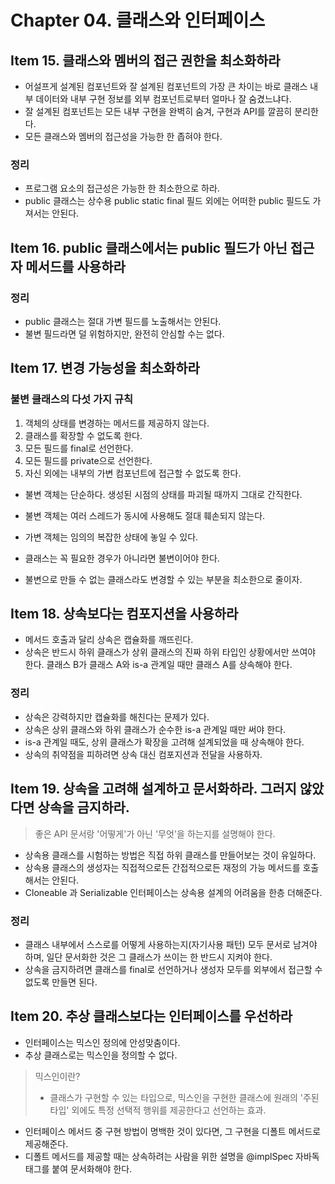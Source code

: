 # Chapter 04. 클래스와 인터페이스

## Item 15. 클래스와 멤버의 접근 권한을 최소화하라

- 어설프게 설계된 컴포넌트와 잘 설계된 컴포넌트의 가장 큰 차이는 바로 클래스 내부 데이터와 내부 구현 정보를 외부 컴포넌트로부터 얼마나 잘 숨겼느냐다.
- 잘 설계된 컴포넌트는 모든 내부 구현을 완벽히 숨겨, 구현과 API를 깔끔히 분리한다.
- 모든 클래스와 멤버의 접근성을 가능한 한 좁혀야 한다.

### 정리

- 프로그램 요소의 접근성은 가능한 한 최소한으로 하라.
- public 클래스는 상수용 public static final 필드 외에는 어떠한 public 필드도 가져서는 안된다.

## Item 16. public 클래스에서는 public 필드가 아닌 접근자 메서드를 사용하라

### 정리

- public 클래스는 절대 가변 필드를 노출해서는 안된다.
- 불변 필드라면 덜 위험하지만, 완전히 안심할 수는 없다.

## Item 17. 변경 가능성을 최소화하라

### 불변 클래스의 다섯 가지 규칙

1. 객체의 상태를 변경하는 메서드를 제공하지 않는다.
2. 클래스를 확장할 수 없도록 한다.
3. 모든 필드를 final로 선언한다.
4. 모든 필드를 private으로 선언한다.
5. 자신 외에는 내부의 가변 컴포넌트에 접근할 수 없도록 한다.

- 불변 객체는 단순하다. 생성된 시점의 상태를 파괴될 때까지 그대로 간직한다.
- 불변 객체는 여러 스레드가 동시에 사용해도 절대 훼손되지 않는다.
- 가변 객체는 임의의 복잡한 상태에 놓일 수 있다.

- 클래스는 꼭 필요한 경우가 아니라면 불변이어야 한다.
- 불변으로 만들 수 없는 클래스라도 변경할 수 있는 부분을 최소한으로 줄이자.

## Item 18. 상속보다는 컴포지션을 사용하라

- 메서드 호출과 달리 상속은 캡슐화를 깨뜨린다.
- 상속은 반드시 하위 클래스가 상위 클래스의 진짜 하위 타입인 상황에서만 쓰여야 한다. 클래스 B가 클래스 A와 is-a 관계일 때만 클래스 A를 상속해야 한다.

### 정리

- 상속은 강력하지만 캡슐화를 해친다는 문제가 있다.
- 상속은 상위 클래스와 하위 클래스가 순수한 is-a 관계일 때만 써야 한다.
- is-a 관계일 때도, 상위 클래스가 확장을 고려해 설계되었을 때 상속해야 한다.
- 상속의 취약점을 피하려면 상속 대신 컴포지션과 전달을 사용하자.

## Item 19. 상속을 고려해 설계하고 문서화하라. 그러지 않았다면 상속을 금지하라.

> 좋은 API 문서랑 '어떻게'가 아닌 '무엇'을 하는지를 설명해야 한다.

- 상속용 클래스를 시험하는 방법은 직접 하위 클래스를 만들어보는 것이 유일하다.
- 상속용 클래스의 생성자는 직접적으로든 간접적으로든 재정의 가능 메서드를 호출해서는 안된다.
- Cloneable 과 Serializable 인터페이스는 상속용 설계의 어려움을 한층 더해준다.

### 정리

- 클래스 내부에서 스스로를 어떻게 사용하는지(자기사용 패턴) 모두 문서로 남겨야 하며, 일단 문서화한 것은 그 클래스가 쓰이는 한 반드시 지켜야 한다.
- 상속을 금지하려면 클래스를 final로 선언하거나 생성자 모두를 외부에서 접근할 수 없도록 만들면 된다.

## Item 20. 추상 클래스보다는 인터페이스를 우선하라

- 인터페이스는 믹스인 정의에 안성맞춤이다.
- 추상 클래스로는 믹스인을 정의할 수 없다.

> 믹스인이란?
> - 클래스가 구현할 수 있는 타입으로, 믹스인을 구현한 클래스에 원래의 '주된 타입' 외에도 특정 선택적 행위를 제공한다고 선언하는 효과.

- 인터페이스 메서드 중 구현 방법이 명백한 것이 있다면, 그 구현을 디폴트 메서드로 제공해준다.
- 디폴트 메서드를 제공할 때는 상속하려는 사람을 위한 설명을 @implSpec 자바독 태그를 붙여 문서화해야 한다.

